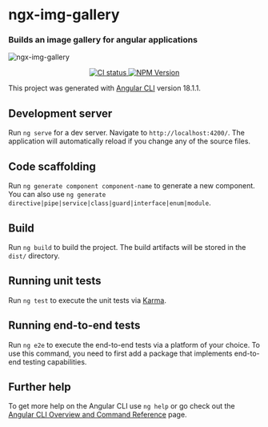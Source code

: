 # ngx-img-gallery


### Builds an image gallery for angular applications

![ngx-img-gallery](https://github.com/bernardo-amaral/ngx-img-gallery/actions/workflows/ci.yml/badge.svg)

<p align="center">
  <a href="https://circleci.com/gh/bernardo-amaral/workflows/ngx-img-gallery/tree/main">
    <img src="https://img.shields.io/circleci/build/github/bernardo-amaral/ngx-img-gallery/main.svg?logo=circleci&logoColor=fff&label=CircleCI" alt="CI status" />
  </a>
  <a href="https://www.npmjs.com/package/ngx-img-gallery"> 
    <img alt="NPM Version" src="https://img.shields.io/npm/v/ngx-img-gallery?logoColor=green&label=ngx-img-gallery&color=green">
  </a>
</p>


This project was generated with [Angular CLI](https://github.com/angular/angular-cli) version 18.1.1.

## Development server

Run `ng serve` for a dev server. Navigate to `http://localhost:4200/`. The application will automatically reload if you change any of the source files.

## Code scaffolding

Run `ng generate component component-name` to generate a new component. You can also use `ng generate directive|pipe|service|class|guard|interface|enum|module`.

## Build

Run `ng build` to build the project. The build artifacts will be stored in the `dist/` directory.

## Running unit tests

Run `ng test` to execute the unit tests via [Karma](https://karma-runner.github.io).

## Running end-to-end tests

Run `ng e2e` to execute the end-to-end tests via a platform of your choice. To use this command, you need to first add a package that implements end-to-end testing capabilities.

## Further help

To get more help on the Angular CLI use `ng help` or go check out the [Angular CLI Overview and Command Reference](https://angular.dev/tools/cli) page.
